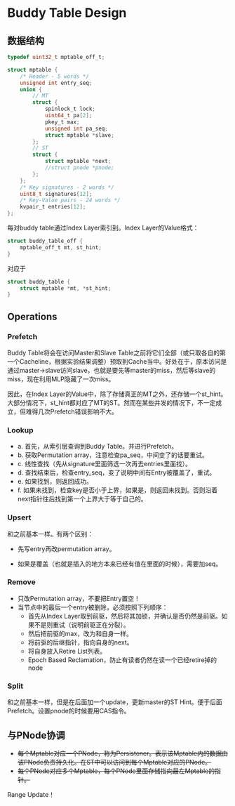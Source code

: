# Buddy Table Design

## 数据结构

```C
typedef uint32_t mptable_off_t;

struct mptable {
	/* Header - 5 words */
	unsigned int entry_seq;
	union {
		// MT
		struct {
        	spinlock_t lock;
        	uint64_t pa[2];
        	pkey_t max;
            unsigned int pa_seq;
            struct mptable *slave;
        };
        // ST
        struct {
            struct mptable *next;
        	//struct pnode *pnode;
        };
    };
    /* Key signatures - 2 words */
    uint8_t signatures[12];
    /* Key-Value pairs - 24 words */
    kvpair_t entries[12];
};
```

每对buddy table通过Index Layer索引到。Index Layer的Value格式：

```c
struct buddy_table_off {
	mptable_off_t mt, st_hint;
}
```

对应于

```C
struct buddy_table {
    struct mptable *mt, *st_hint;
}
```

## Operations

### Prefetch

Buddy Table将会在访问Master和Slave Table之前将它们全部（或只取各自的第一个Cacheline，根据实验结果调整）预取到Cache当中。好处在于，原本访问是通过master->slave访问slave，也就是要先等master的miss，然后等slave的miss，现在利用MLP隐藏了一次miss。

因此，在Index Layer的Value中，除了存储真正的MT之外，还存储一个st_hint。大部分情况下，st_hint都对应了MT的ST。然而在某些并发的情况下，不一定成立，但难得几次Prefetch错误影响不大。

### Lookup

+ a. 首先，从索引层查询到Buddy Table。并进行Prefetch。
+ b. 获取Permutation array，注意检查pa_seq，中间变了的话要重试。
+ c. 线性查找（先从signature里面筛选一次再去entries里面找）。
+ d. 查找结束后，检查entry_seq，变了说明中间有Entry被覆盖了，重试。
+ e. 如果找到，则返回成功。
+ f. 如果未找到，检查key是否小于上界，如果是，则返回未找到。否则沿着next指针往后找到第一个上界大于等于自己的。

### Upsert

和之前基本一样。有两个区别：

+ 先写entry再改permutation array。

+ 如果是覆盖（也就是插入的地方本来已经有值在里面的时候），需要加seq。

### Remove

+ 只改Permutation array，不要把Entry置空！
+ 当节点中的最后一个entry被删除，必须按照下列顺序：
  + 首先从Index Layer取到前驱，然后将其加锁，并确认是否仍然是前驱。如果不是则重试（说明前驱正在分裂）。
  + 然后把前驱的max，改为和自身一样。
  + 将前驱的后继指针，指向自身的next。
  + 将自身放入Retire List列表。
  + Epoch Based Reclamation，防止有读者仍然在读一个已经retire掉的node

### Split

和之前基本一样，但是在后面加一个update，更新master的ST Hint。便于后面Prefetch。设置pnode的时候要用CAS指令。

## 与PNode协调

+ ~~每个Mptable对应一个PNode，称为Persistener。表示该Mptable内的数据由该PNode负责持久化。在ST中可以访问到每个Mptable对应的PNode。~~
+ ~~每个PNode对应多个Mptable，每个PNode里面存储指向最左Mptable的指针。~~

Range Update！

